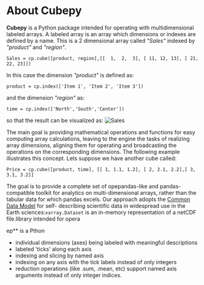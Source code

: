 # About Cubepy

**Cubepy** is a Python package intended for operating with multidimensional labeled arrays. A labeled array is an array which dimensions or indexes are defined by a name.
This is a 2 dimensional array called *"Sales"* indexed by *"product"* and *"region"*.

`Sales = cp.cube([product, region],[[  1,  2,  3], [ 11, 12, 13], [ 21, 22, 23]])`

In this case the dimension *"product"* is defined as:

    product = cp.index(['Item 1', 'Item 2', 'Item 3'])

and the dimension *"region"* as:

    time = cp.index(['North','South','Center'])

so that the result can be visualized as:
![Sales](https://drive.google.com/open?id=1liAA60Qs972OTNxOFWQohm3muZCr6oVm)

The main goal is providing mathematical operations and functions for easy computing array calculations, leaving to the engine the tasks of realizing array dimensions, aligning them for operating and broadcasting the operations on the corresponding dimensions. The following example illustrates this concept.
Lets suppose we have another cube called:

    Price = cp.cube([product, time], [[ 1, 1.1, 1.2], [ 2, 2.1, 2.2],[ 3, 3.1, 3.2]]
 



The goal is to provide a complete set of opepandas-like and pandas-compatible toolkit for analytics on multi-dimensional arrays, rather than the tabular data for which pandas excels. Our approach adopts the  [Common Data Model](http://www.unidata.ucar.edu/software/thredds/current/netcdf-java/CDM)  for self- describing scientific data in widespread use in the Earth sciences:`xarray.Dataset`  is an in-memory representation of a netCDF file.library intended for opera

ep** is a Pthon 
-   individual dimensions (axes) being labeled with meaningful descriptions
-   labeled 'ticks' along each axis
-   indexing and slicing by named axis
-   indexing on any axis with the tick labels instead of only integers
-   reduction operations (like .sum, .mean, etc) support named axis arguments instead of only integer indices.
<!--stackedit_data:
eyJoaXN0b3J5IjpbLTEwMjA5MDQxMDMsMTQ2ODY2MDY3OSw2Nz
A3NjUyODYsLTE0MDg2ODM5NjEsMjgxNzY1NDQ2LC03NjUwNjc1
NDUsOTI1ODA5NTg3LDE4ODg4MzY0MTIsLTE2ODg2NTE2ODAsLT
Y1ODA1MzAwMCwxMzkyOTMzODg0LDE2MTk1ODk3NSwxNTQ0MDA2
NDEsLTEyNjc3MDU5NjcsLTI0MzgyMDMyOCwxNDIyMTc0NDA2LC
0xMzAzNDA0NTE4LDQ2NjIyNDI2MCw5MDE1MzgwOTYsMjY4MjE0
NjM2XX0=
-->